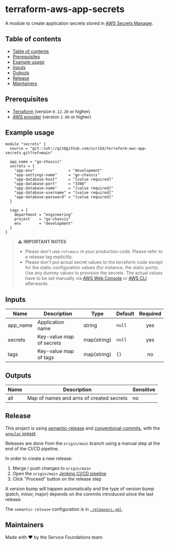 # terraform-aws-app-secrets

A module to create application secrets stored in [AWS Secrets Manager](https://aws.amazon.com/secrets-manager/).

## Table of contents

* [Table of contents](#table-of-contents)
* [Prerequisites](#prerequisites)
* [Example usage](#example-usage)
* [Inputs](#inputs)
* [Outputs](#outputs)
* [Release](#release)
* [Maintainers](#maintainers)

## Prerequisites

* [Terraform](https://www.terraform.io/downloads.html) (version `0.12.20` or higher)
* [AWS provider](https://www.terraform.io/docs/providers/aws/) (version `2.60` or higher)

## Example usage

```hcl
module "secrets" {
  source = "git::ssh://git@github.com/scribd/terraform-aws-app-secrets.git?ref=main"

  app_name = "go-chassis"
  secrets = {
    "app-env"               = "development"
    "app-settings-name"     = "go-chassis"
    "app-database-host"     = "[value required]"
    "app-database-port"     = "3306"
    "app-database-name"     = "[value required]"
    "app-database-username" = "[value required]"
    "app-database-password" = "[value required]"
  }

  tags = {
    department = "engineering"
    project    = "go-chassis"
    env        = "development"
  }
}
```

> ⚠️ **IMPORTANT NOTES**
>
> * Please don't use `ref=main` in your production code. Please refer to a release tag explicitly.
> * Please don't put actual secret values to the terraform code except for the static configuration values (for instance, the static ports). Use any dummy values to provision the secrets. The actual values have to be set manually via [AWS Web Console](https://aws.amazon.com/secrets-manager/) or [AWS CLI](https://awscli.amazonaws.com/v2/documentation/api/latest/reference/secretsmanager/index.html) afterwards.

## Inputs

| Name        | Description              | Type        | Default | Required  |
| ----------- | ------------------------ | ----------- | ------- | :-------: |
| app_name    | Application name         | string      | `null`  | yes       |
| secrets     | Key-value map of secrets | map(string) | `null`  | yes       |
| tags        | Key-value map of tags    | map(string) | `{}`    | no        |

## Outputs

| Name | Description                              | Sensitive |
| ---- | ---------------------------------------- | --------- |
| all  | Map of names and arns of created secrets | no        |

## Release

This project is using [semantic-release](https://semantic-release.gitbook.io/semantic-release/)
and [conventional-commits](https://www.conventionalcommits.org/en/v1.0.0/),
with the [`angular` preset](https://github.com/conventional-changelog/conventional-changelog/tree/master/packages/conventional-changelog-angular).

Releases are done from the `origin/main` branch using a manual step at the end of the CI/CD pipeline.

In order to create a new release:

1. Merge / push changes to `origin/main`
2. Open the `origin/main` [Jenkins CI/CD pipeline](https://jenkins.private.scribd.com/job/Service%20Foundations/job/terraform-aws-app-secrets/job/main/)
3. Click "Proceed" button on the release step

A version bump will happen automatically and the type of version bump
(patch, minor, major) depends on the commits introduced since the last release.

The `semantic-release` configuration is in [`.releaserc.yml`](https://github.com/scribd/terraform-aws-app-secrets/blob/main/.releaserc.yml).

## Maintainers

Made with ❤️ by the Service Foundations team.
